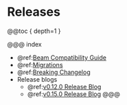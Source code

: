 # Releases

@@toc { depth=1 }

@@@ index
* @ref:[Beam Compatibility Guide](Apache-Beam.md)
* @ref:[Migrations](migrations/index.md)
* @ref:[Breaking Changelog](breaking-changes.md)
* Release blogs
  * @ref:[v0.12.0 Release Blog](v0.12.0.md)
  * @ref:[v0.15.0 Release Blog](v0.15.0.md)
@@@
